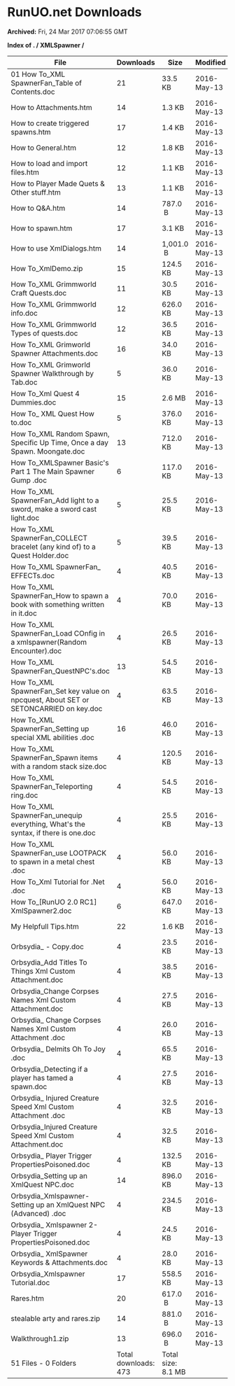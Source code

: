 # RunUO.net Downloads #

**Archived:** Fri, 24 Mar 2017 07:06:55 GMT

**Index of . / XMLSpawner /**

| File |Downloads |Size |Modified |Description |
| ---- |  ---- |  ---- |  ---- |  ---- |
| 01 How To_XML SpawnerFan_Table of Contents.doc |21 |33.5 KB |2016-May-13 | |
| How to Attachments.htm |14 |1.3 KB |2016-May-13 | |
| How to create triggered spawns.htm |17 |1.4 KB |2016-May-13 | |
| How to General.htm |12 |1.8 KB |2016-May-13 | |
| How to load and import files.htm |12 |1.1 KB |2016-May-13 | |
| How to Player Made Quets & Other stuff.htm |13 |1.1 KB |2016-May-13 | |
| How to Q&A.htm |14 |787.0  B |2016-May-13 | |
| How to spawn.htm |17 |3.1 KB |2016-May-13 | |
| How to use XmlDialogs.htm |14 |1,001.0  B |2016-May-13 | |
| How To_XmlDemo.zip |15 |124.5 KB |2016-May-13 | |
| How To_XML Grimmworld Craft Quests.doc |11 |30.5 KB |2016-May-13 | |
| How To_XML Grimmworld info.doc |12 |626.0 KB |2016-May-13 | |
| How To_XML Grimmworld Types of quests.doc |12 |36.5 KB |2016-May-13 | |
| How To_XML Grimworld Spawner Attachments.doc |16 |34.0 KB |2016-May-13 | |
| How To_XML Grimworld Spawner Walkthrough by Tab.doc |5 |36.0 KB |2016-May-13 | |
| How To_Xml Quest 4 Dummies.doc |15 |2.6 MB |2016-May-13 | |
| How To_ XML Quest How to.doc |5 |376.0 KB |2016-May-13 | |
| How To_XML Random Spawn, Specific Up Time, Once a day Spawn. Moongate.doc |13 |712.0 KB |2016-May-13 | |
| How To_XMLSpawner Basic's Part 1 The Main Spawner Gump .doc |6 |117.0 KB |2016-May-13 | |
| How To_XML SpawnerFan_Add light to a sword, make a sword cast light.doc |5 |25.5 KB |2016-May-13 | |
| How To_XML SpawnerFan_COLLECT bracelet (any kind of) to a Quest Holder.doc |5 |39.5 KB |2016-May-13 | |
| How To_XML SpawnerFan_ EFFECTs.doc |4 |40.5 KB |2016-May-13 | |
| How To_XML SpawnerFan_How to spawn a book with something written in it.doc |4 |70.0 KB |2016-May-13 | |
| How To_XML SpawnerFan_Load COnfig in a xmlspawner(Random Encounter).doc |4 |26.5 KB |2016-May-13 | |
| How To_XML SpawnerFan_QuestNPC's.doc |13 |54.5 KB |2016-May-13 | |
| How To_XML SpawnerFan_Set key value on npcquest, About SET or SETONCARRIED on key.doc |4 |63.5 KB |2016-May-13 | |
| How To_XML SpawnerFan_Setting up special XML abilities .doc |16 |46.0 KB |2016-May-13 | |
| How To_XML SpawnerFan_Spawn items with a random stack size.doc |4 |120.5 KB |2016-May-13 | |
| How To_XML SpawnerFan_Teleporting ring.doc |4 |54.5 KB |2016-May-13 | |
| How To_XML SpawnerFan_unequip everything, What's the syntax, if there is one.doc |4 |25.5 KB |2016-May-13 | |
| How To_XML SpawnerFan_use LOOTPACK to spawn in a metal chest .doc |4 |56.0 KB |2016-May-13 | |
| How To_Xml Tutorial for .Net .doc |4 |56.0 KB |2016-May-13 | |
| How To_[RunUO 2.0 RC1] XmlSpawner2.doc |6 |647.0 KB |2016-May-13 | |
| My Helpfull Tips.htm |22 |1.6 KB |2016-May-13 | |
| Orbsydia_ - Copy.doc |4 |23.5 KB |2016-May-13 | |
| Orbsydia_Add Titles To Things Xml Custom Attachment.doc |4 |38.5 KB |2016-May-13 | |
| Orbsydia_Change Corpses Names Xml Custom Attachment.doc |4 |27.5 KB |2016-May-13 | |
| Orbsydia_ Change Corpses Names Xml Custom Attachment .doc |4 |26.0 KB |2016-May-13 | |
| Orbsydia_ Delmits Oh To Joy .doc |4 |65.5 KB |2016-May-13 | |
| Orbsydia_Detecting if a player has tamed a spawn.doc |4 |27.5 KB |2016-May-13 | |
| Orbsydia_ Injured Creature Speed Xml Custom Attachment .doc |4 |32.5 KB |2016-May-13 | |
| Orbsydia_Injured Creature Speed Xml Custom Attachment.doc |4 |32.5 KB |2016-May-13 | |
| Orbsydia_ Player Trigger PropertiesPoisoned.doc |4 |132.5 KB |2016-May-13 | |
| Orbsydia_Setting up an XmlQuest NPC.doc |14 |896.0 KB |2016-May-13 | |
| Orbsydia_Xmlspawner-Setting up an XmlQuest NPC (Advanced) .doc |4 |234.5 KB |2016-May-13 | |
| Orbsydia_ Xmlspawner 2-Player Trigger PropertiesPoisoned.doc |4 |24.5 KB |2016-May-13 | |
| Orbsydia_ XmlSpawner Keywords & Attachments.doc |4 |28.0 KB |2016-May-13 | |
| Orbsydia_Xmlspawner Tutorial.doc |17 |558.5 KB |2016-May-13 | |
| Rares.htm |20 |617.0  B |2016-May-13 | |
| stealable arty and rares.zip |14 |881.0  B |2016-May-13 | |
| Walkthrough1.zip |13 |696.0  B |2016-May-13 | |
| 51 Files - 0 Folders |Total downloads: 473 |Total size: 8.1 MB | | |
